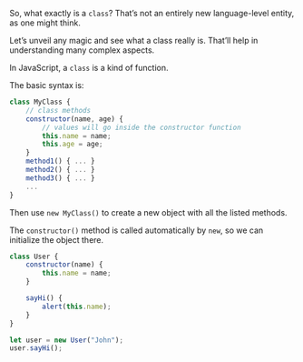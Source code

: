 So, what exactly is a `class`? That’s not an entirely new language-level entity, as one might think.

Let’s unveil any magic and see what a class really is. That’ll help in understanding many complex aspects.

In JavaScript, a `class` is a kind of function.

The basic syntax is:

```javascript
class MyClass {   
	// class methods   
	constructor(name, age) { 
		// values will go inside the constructor function
		this.name = name;
		this.age = age;
	}   
	method1() { ... }   
	method2() { ... }   
	method3() { ... }   
	... 
}
```

Then use `new MyClass()` to create a new object with all the listed methods.

The `constructor()` method is called automatically by `new`, so we can initialize the object there.

```javascript
class User {
	constructor(name) {
		this.name = name;
	}

	sayHi() {
		alert(this.name);
	}
}

let user = new User("John");
user.sayHi();

```